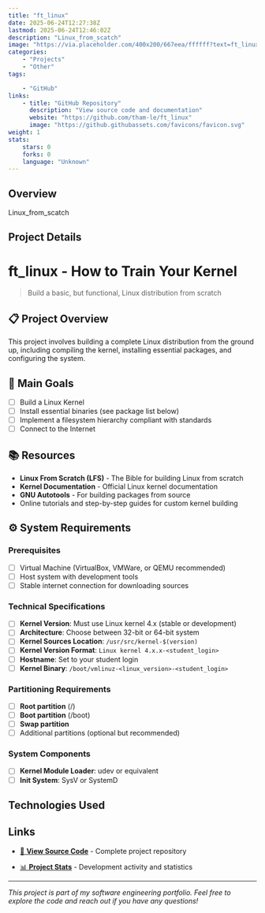 ```yaml
---
title: "ft_linux"
date: 2025-06-24T12:27:38Z
lastmod: 2025-06-24T12:46:02Z
description: "Linux_from_scatch"
image: "https://via.placeholder.com/400x200/667eea/ffffff?text=ft_linux"
categories:
    - "Projects"
    - "Other"
tags:

    - "GitHub"
links:
    - title: "GitHub Repository"
      description: "View source code and documentation"
      website: "https://github.com/tham-le/ft_linux"
      image: "https://github.githubassets.com/favicons/favicon.svg"
weight: 1
stats:
    stars: 0
    forks: 0
    language: "Unknown"
---
```


## Overview

Linux_from_scatch

## Project Details

# ft_linux - How to Train Your Kernel

> Build a basic, but functional, Linux distribution from scratch

## 📋 Project Overview

This project involves building a complete Linux distribution from the ground up, including compiling the kernel, installing essential packages, and configuring the system.

## 🎯 Main Goals

- [ ] Build a Linux Kernel
- [ ] Install essential binaries (see package list below)
- [ ] Implement a filesystem hierarchy compliant with standards
- [ ] Connect to the Internet

## 📚 Resources

- **Linux From Scratch (LFS)** - The Bible for building Linux from scratch
- **Kernel Documentation** - Official Linux kernel documentation
- **GNU Autotools** - For building packages from source
- Online tutorials and step-by-step guides for custom kernel building

## ⚙️ System Requirements

### Prerequisites

- [ ] Virtual Machine (VirtualBox, VMWare, or QEMU recommended)
- [ ] Host system with development tools
- [ ] Stable internet connection for downloading sources

### Technical Specifications

- [ ] **Kernel Version**: Must use Linux kernel 4.x (stable or development)
- [ ] **Architecture**: Choose between 32-bit or 64-bit system
- [ ] **Kernel Sources Location**: `/usr/src/kernel-$(version)`
- [ ] **Kernel Version Format**: `Linux kernel 4.x.x-<student_login>`
- [ ] **Hostname**: Set to your student login
- [ ] **Kernel Binary**: `/boot/vmlinuz-<linux_version>-<student_login>`

### Partitioning Requirements

- [ ] **Root partition** (/)
- [ ] **Boot partition** (/boot)
- [ ] **Swap partition**
- [ ] Additional partitions (optional but recommended)

### System Components

- [ ] **Kernel Module Loader**: udev or equivalent
- [ ] **Init System**: SysV or SystemD

## Technologies Used



## Links

- [📂 **View Source Code**](https://github.com/tham-le/ft_linux) - Complete project repository

- [📊 **Project Stats**](https://github.com/tham-le/ft_linux/pulse) - Development activity and statistics

---

*This project is part of my software engineering portfolio. Feel free to explore the code and reach out if you have any questions!*
